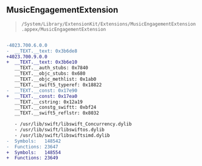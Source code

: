 ## MusicEngagementExtension

> `/System/Library/ExtensionKit/Extensions/MusicEngagementExtension.appex/MusicEngagementExtension`

```diff

-4023.700.6.0.0
-  __TEXT.__text: 0x3b6de8
+4023.700.9.0.0
+  __TEXT.__text: 0x3b6e10
   __TEXT.__auth_stubs: 0x7840
   __TEXT.__objc_stubs: 0x680
   __TEXT.__objc_methlist: 0x1ab0
   __TEXT.__swift5_typeref: 0x18822
-  __TEXT.__const: 0x17e90
+  __TEXT.__const: 0x17ea0
   __TEXT.__cstring: 0x12a19
   __TEXT.__constg_swiftt: 0xbf24
   __TEXT.__swift5_reflstr: 0x8032

   - /usr/lib/swift/libswift_Concurrency.dylib
   - /usr/lib/swift/libswiftos.dylib
   - /usr/lib/swift/libswiftsimd.dylib
-  Symbols:   148542
-  Functions: 23647
+  Symbols:   148554
+  Functions: 23649
 

```
